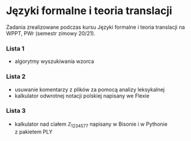 # Języki formalne i teoria translacji
Zadania zrealizowane podczas kursu Języki formalne i teoria translacji na WPPT, PWr (semestr zimowy 20/21).

### Lista 1
- algorytmy wyszukiwania wzorca

### Lista 2
- usuwanie komentarzy z plików za pomocą analizy leksykalnej
- kalkulator odwrotnej notacji polskiej napisany we Flexie

### Lista 3
- kalkulator nad ciałem $\mathbb{Z}_{1234577}$ napisany w Bisonie i w Pythonie z pakietem PLY


